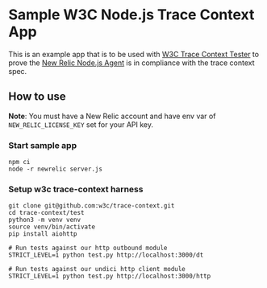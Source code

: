 # Sample W3C Node.js Trace Context App
This is an example app that is to be used with [W3C Trace Context Tester](https://github.com/w3c/trace-context/tree/main/test) to prove the
[New Relic Node.js Agent](https://github.com/newrelic/node-newrelic) is in compliance with the trace context spec.

## How to use
**Note**: You must have a New Relic account and have env var of `NEW_RELIC_LICENSE_KEY` set for your API key.

### Start sample app
```
npm ci
node -r newrelic server.js
```

### Setup w3c trace-context harness
```
git clone git@github.com:w3c/trace-context.git
cd trace-context/test
python3 -m venv venv
source venv/bin/activate
pip install aiohttp

# Run tests against our http outbound module
STRICT_LEVEL=1 python test.py http://localhost:3000/dt

# Run tests against our undici http client module
STRICT_LEVEL=1 python test.py http://localhost:3000/http
```
